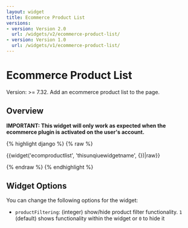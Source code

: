 ```yaml
---
layout: widget
title: Ecommerce Product List
versions:
- version: Version 2.0
  url: /widgets/v2/ecommerce-product-list/
- version: Version 1.0
  url: /widgets/v1/ecommerce-product-list/
---
```


# Ecommerce Product List

Version: >= 7.32. Add an ecommerce product list to the page.

## Overview

**IMPORTANT: This widget will only work as expected when the ecommerce plugin is activated on the user's account.**

{% highlight django %}
{% raw %}

  {{widget('ecomproductlist', 'thisunqiuewidgetname', {})|raw}}

{% endraw %}
{% endhighlight %}

## Widget Options

You can change the following options for the widget:

* ```productFiltering```: (integer) show/hide product filter functionality. ```1``` (default) shows functionality within the widget or ```0``` to hide it

